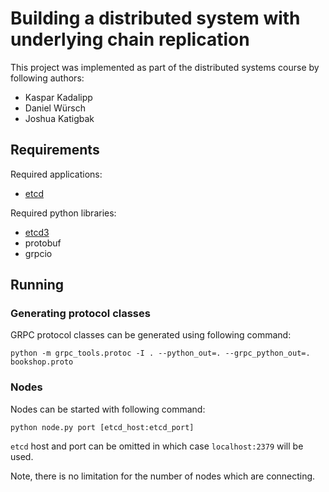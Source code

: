 # Building a distributed system with underlying chain replication

This project was implemented as part of the distributed systems course by following authors:
- Kaspar Kadalipp
- Daniel Würsch
- Joshua Katigbak

## Requirements

Required applications:
* [etcd](https://etcd.io/)

Required python libraries:
* [etcd3](https://pypi.org/project/etcd3/)
* protobuf
* grpcio

## Running

### Generating protocol classes

GRPC protocol classes can be generated using following command:

```
python -m grpc_tools.protoc -I . --python_out=. --grpc_python_out=. bookshop.proto
```

### Nodes

Nodes can be started with following command:

```
python node.py port [etcd_host:etcd_port]
```

`etcd` host and port can be omitted in which case `localhost:2379` will be used.

Note, there is no limitation for the number of nodes which are connecting.
